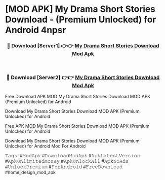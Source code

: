 # [MOD APK] My Drama Short Stories Download - (Premium Unlocked) for Android 4npsr



<div align="center">
<h3>🔴 Download [Server1] 👉👉 <a href="https://momento.my/?title=My_Drama_Short_Stories_Download">My Drama Short Stories Download Mod Apk</a></h3><br>

<h3>🔴 Download [Server2] 👉👉 <a href="https://momento.my/?title=My_Drama_Short_Stories_Download">My Drama Short Stories Download Mod Apk</a></h3>
</div>



Free Download APK MOD My Drama Short Stories Download MOD APK (Premium Unlocked) for Android

Download My Drama Short Stories Download MOD APK (Premium Unlocked) for Android

Free APK MOD My Drama Short Stories Download MOD APK (Premium Unlocked) for Android

Download My Drama Short Stories Download MOD APK (Premium Unlocked) for Android Mod For Android

𝚃𝚊𝚐𝚜: #𝙼𝚘𝚍𝙰𝚙𝚔 #𝙳𝚘𝚠𝚗𝚕𝚘𝚊𝚍𝙼𝚘𝚍𝙰𝚙𝚔 #𝙰𝚙𝚔𝙻𝚊𝚝𝚎𝚜𝚝𝚅𝚎𝚛𝚜𝚒𝚘𝚗 #𝙰𝚙𝚔𝚄𝚗𝚕𝚒𝚖𝚒𝚝𝚎𝚍𝙼𝚘𝚗𝚎𝚢 #𝙰𝚙𝚔𝚄𝚗𝚕𝚘𝚌𝚔𝙰𝚕𝚕 #𝙰𝚙𝚔𝙽𝚘𝙰𝚍𝚜 #𝚄𝚗𝚕𝚘𝚌𝚔𝙿𝚛𝚎𝚖𝚒𝚞𝚖 #𝙵𝚘𝚛𝙰𝚗𝚍𝚛𝚘𝚒𝚍 #𝙵𝚛𝚎𝚎𝙳𝚘𝚠𝚗𝚕𝚘𝚊𝚍 #home_design_mod_apk
